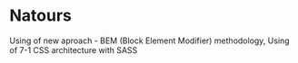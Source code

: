 # Natours

Using of new aproach - BEM (Block Element Modifier) methodology,
Using of 7-1 CSS architecture with SASS

